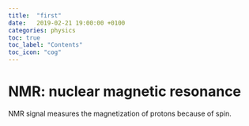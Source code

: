 ```yaml
---
title:  "first"
date:   2019-02-21 19:00:00 +0100
categories: physics
toc: true
toc_label: "Contents"
toc_icon: "cog"
---
```


# NMR: nuclear magnetic resonance

NMR signal measures the magnetization of protons because of spin.

